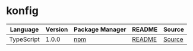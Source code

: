 # konfig

|Language|Version|Package Manager|README|Source|
|-|-|-|-|-|
|TypeScript|1.0.0|[npm](https://www.npmjs.com/package/typescript-optional-api-key/v/1.0.0)|[README](https://github.com/konfig-dev/konfig/tree/main/typescript#readme)|[Source](https://github.com/konfig-dev/konfig/tree/main/typescript)|
